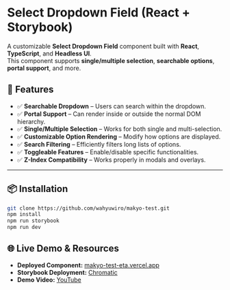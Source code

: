# Select Dropdown Field (React + Storybook)

A customizable **Select Dropdown Field** component built with **React**, **TypeScript**, and **Headless UI**.  
This component supports **single/multiple selection**, **searchable options**, **portal support**, and more.

## 🚀 Features
- ✅ **Searchable Dropdown** – Users can search within the dropdown.
- ✅ **Portal Support** – Can render inside or outside the normal DOM hierarchy.
- ✅ **Single/Multiple Selection** – Works for both single and multi-selection.
- ✅ **Customizable Option Rendering** – Modify how options are displayed.
- ✅ **Search Filtering** – Efficiently filters long lists of options.
- ✅ **Toggleable Features** – Enable/disable specific functionalities.
- ✅ **Z-Index Compatibility** – Works properly in modals and overlays.

---

## 📦 Installation

```sh
git clone https://github.com/wahyuwiro/makyo-test.git
npm install
npm run storybook
npm run dev
```
## 🌐 Live Demo & Resources

- **Deployed Component:** [makyo-test-eta.vercel.app](https://makyo-test-eta.vercel.app/)
- **Storybook Deployment:** [Chromatic](https://67a68f9441444ee09ff4f530-auhfnmxmnl.chromatic.com/?path=/story/form-select-dropdown-field--default)
- **Demo Video:** [YouTube](https://youtu.be/cmU8Slyxk_E)
